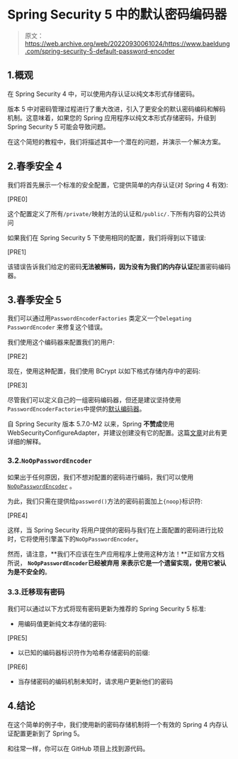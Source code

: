 # Spring Security 5 中的默认密码编码器

> 原文：<https://web.archive.org/web/20220930061024/https://www.baeldung.com/spring-security-5-default-password-encoder>

## 1.概观

在 Spring Security 4 中，可以使用内存认证以纯文本形式存储密码。

版本 5 中对密码管理过程进行了重大改进，引入了更安全的默认密码编码和解码机制。这意味着，如果您的 Spring 应用程序以纯文本形式存储密码，升级到 Spring Security 5 可能会导致问题。

在这个简短的教程中，我们将描述其中一个潜在的问题，并演示一个解决方案。

## 2.春季安全 4

我们将首先展示一个标准的安全配置，它提供简单的内存认证(对 Spring 4 有效):

[PRE0]

这个配置定义了所有`/private/`映射方法的认证和`/public/.`下所有内容的公共访问

如果我们在 Spring Security 5 下使用相同的配置，我们将得到以下错误:

[PRE1]

该错误告诉我们给定的密码**无法被解码，因为没有为我们的内存认证**配置密码编码器。

## 3.春季安全 5

我们可以通过用`PasswordEncoderFactories` 类定义一个`Delegating` `PasswordEncoder` 来修复这个错误。

我们使用这个编码器来配置我们的用户:

[PRE2]

现在，使用这种配置，我们使用 BCrypt 以如下格式存储内存中的密码:

[PRE3]

尽管我们可以定义自己的一组密码编码器，但还是建议坚持使用`PasswordEncoderFactories`中提供的[默认编码器](https://web.archive.org/web/20221006085131/https://docs.spring.io/spring-security/site/docs/current/api/org/springframework/security/crypto/factory/PasswordEncoderFactories.html)。

自 Spring Security 版本 5.7.0-M2 以来，Spring **不赞成**使用 WebSecurityConfigureAdapter，并建议创建没有它的配置。这篇[文章](https://web.archive.org/web/20221006085131/http://staging5.baeldung.com/spring-deprecated-websecurityconfigureradapter)对此有更详细的解释。

### 3.2.`NoOpPasswordEncoder`

如果出于任何原因，我们不想对配置的密码进行编码，我们可以使用 [`NoOpPasswordEncoder`](https://web.archive.org/web/20221006085131/https://docs.spring.io/spring-security/site/docs/current/api/org/springframework/security/crypto/password/NoOpPasswordEncoder.html) 。

为此，我们只需在提供给`password()`方法的密码前面加上`{noop}`标识符:

[PRE4]

这样，当 Spring Security 将用户提供的密码与我们在上面配置的密码进行比较时，它将使用引擎盖下的`NoOpPasswordEncoder`。

然而，请注意，**我们不应该在生产应用程序上使用这种方法！**正如官方文档所说， **`NoOpPasswordEncoder`已经被弃用** **来表示它是一个遗留实现，使用它被认为是不安全的**。

### 3.3.迁移现有密码

我们可以通过以下方式将现有密码更新为推荐的 Spring Security 5 标准:

*   用编码值更新纯文本存储的密码:

[PRE5]

*   以已知的编码器标识符作为哈希存储密码的前缀:

[PRE6]

*   当存储密码的编码机制未知时，请求用户更新他们的密码

## 4.结论

在这个简单的例子中，我们使用新的密码存储机制将一个有效的 Spring 4 内存认证配置更新到了 Spring 5。

和往常一样，你可以在 GitHub 项目上找到源代码。